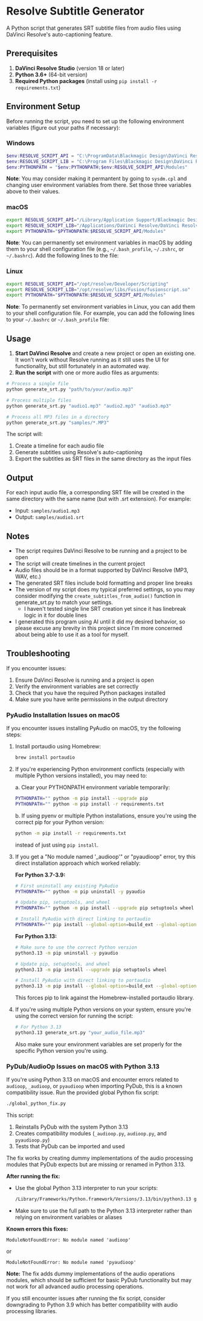 # Resolve Subtitle Generator

A Python script that generates SRT subtitle files from audio files using DaVinci Resolve's auto-captioning feature.

## Prerequisites

1. **DaVinci Resolve Studio** (version 18 or later)
2. **Python 3.6+** (64-bit version)
3. **Required Python packages** (install using `pip install -r requirements.txt`)

## Environment Setup

Before running the script, you need to set up the following environment variables (figure out your paths if necessary):

### Windows
```powershell
$env:RESOLVE_SCRIPT_API = "C:\ProgramData\Blackmagic Design\DaVinci Resolve\Support\Developer\Scripting"
$env:RESOLVE_SCRIPT_LIB = "C:\Program Files\Blackmagic Design\DaVinci Resolve\fusionscript.dll"
$env:PYTHONPATH = "$env:PYTHONPATH;$env:RESOLVE_SCRIPT_API\Modules"
```

**Note**: You may consider making it permantent by going to `sysdm.cpl` and changing user environment variables from there. Set those three variables above to their values.

### macOS
```bash
export RESOLVE_SCRIPT_API="/Library/Application Support/Blackmagic Design/DaVinci Resolve/Developer/Scripting"
export RESOLVE_SCRIPT_LIB="/Applications/DaVinci Resolve/DaVinci Resolve.app/Contents/Libraries/Fusion/fusionscript.so"
export PYTHONPATH="$PYTHONPATH:$RESOLVE_SCRIPT_API/Modules"
```

**Note**: You can permanently set environment variables in macOS by adding them to your shell configuration file (e.g., `~/.bash_profile`, `~/.zshrc`, or `~/.bashrc`). Add the following lines to the file:

### Linux
```bash
export RESOLVE_SCRIPT_API="/opt/resolve/Developer/Scripting"
export RESOLVE_SCRIPT_LIB="/opt/resolve/libs/Fusion/fusionscript.so"
export PYTHONPATH="$PYTHONPATH:$RESOLVE_SCRIPT_API/Modules"
```

**Note**: To permanently set environment variables in Linux, you can add them to your shell configuration file. For example, you can add the following lines to your `~/.bashrc` or `~/.bash_profile` file:


## Usage

1. **Start DaVinci Resolve** and create a new project or open an existing one. It won't work without Resolve running as it still uses the UI for functionality, but still fortunately in an automated way.
2. **Run the script** with one or more audio files as arguments:

```bash
# Process a single file
python generate_srt.py "path/to/your/audio.mp3"

# Process multiple files
python generate_srt.py "audio1.mp3" "audio2.mp3" "audio3.mp3"

# Process all MP3 files in a directory
python generate_srt.py "samples/*.MP3"
```

The script will:
1. Create a timeline for each audio file
2. Generate subtitles using Resolve's auto-captioning
3. Export the subtitles as SRT files in the same directory as the input files

## Output

For each input audio file, a corresponding SRT file will be created in the same directory with the same name (but with .srt extension). For example:
- Input: `samples/audio1.mp3`
- Output: `samples/audio1.srt`

## Notes

- The script requires DaVinci Resolve to be running and a project to be open
- The script will create timelines in the current project
- Audio files should be in a format supported by DaVinci Resolve (MP3, WAV, etc.)
- The generated SRT files include bold formatting and proper line breaks
- The version of my script does my typical preferred settings, so you may consider modifying the `create_subtitles_from_audio()` function in generate_srt.py to match your settings. 
    - I haven't tested single line SRT creation yet since it has linebreak logic in it for double lines
- I generated this program using AI until it did my desired behavior, so please excuse any brevity in this project since I'm more concerned about being able to use it as a tool for myself.

## Troubleshooting

If you encounter issues:
1. Ensure DaVinci Resolve is running and a project is open
2. Verify the environment variables are set correctly
3. Check that you have the required Python packages installed
4. Make sure you have write permissions in the output directory

### PyAudio Installation Issues on macOS

If you encounter issues installing PyAudio on macOS, try the following steps:

1. Install portaudio using Homebrew:
   ```bash
   brew install portaudio
   ```

2. If you're experiencing Python environment conflicts (especially with multiple Python versions installed), you may need to:
   
   a. Clear your PYTHONPATH environment variable temporarily:
   ```bash
   PYTHONPATH="" python -m pip install --upgrade pip
   PYTHONPATH="" python -m pip install -r requirements.txt
   ```
   
   b. If using pyenv or multiple Python installations, ensure you're using the correct pip for your Python version:
   ```bash
   python -m pip install -r requirements.txt
   ```
   
   instead of just using `pip install`.

3. If you get a "No module named '_audioop'" or "pyaudioop" error, try this direct installation approach which worked reliably:

   **For Python 3.7-3.9:**
   ```bash
   # First uninstall any existing PyAudio
   PYTHONPATH="" python -m pip uninstall -y pyaudio
   
   # Update pip, setuptools, and wheel
   PYTHONPATH="" python -m pip install --upgrade pip setuptools wheel
   
   # Install PyAudio with direct linking to portaudio
   PYTHONPATH="" pip install --global-option=build_ext --global-option="-I/usr/local/include" --global-option="-L/usr/local/lib" pyaudio
   ```
   
   **For Python 3.13:**
   ```bash
   # Make sure to use the correct Python version
   python3.13 -m pip uninstall -y pyaudio
   
   # Update pip, setuptools, and wheel
   python3.13 -m pip install --upgrade pip setuptools wheel
   
   # Install PyAudio with direct linking to portaudio
   python3.13 -m pip install --global-option=build_ext --global-option="-I/usr/local/include" --global-option="-L/usr/local/lib" pyaudio
   ```
   
   This forces pip to link against the Homebrew-installed portaudio library.
   
4. If you're using multiple Python versions on your system, ensure you're using the correct version for running the script:
   ```bash
   # For Python 3.13
   python3.13 generate_srt.py "your_audio_file.mp3"
   ```
   
   Also make sure your environment variables are set properly for the specific Python version you're using.

### PyDub/AudioOp Issues on macOS with Python 3.13

If you're using Python 3.13 on macOS and encounter errors related to `audioop`, `_audioop`, or `pyaudioop` when importing PyDub, this is a known compatibility issue. Run the provided global Python fix script:

```bash
./global_python_fix.py
```

This script:
1. Reinstalls PyDub with the system Python 3.13
2. Creates compatibility modules (`_audioop.py`, `audioop.py`, and `pyaudioop.py`)
3. Tests that PyDub can be imported and used

The fix works by creating dummy implementations of the audio processing modules that PyDub expects but are missing or renamed in Python 3.13.

**After running the fix:**
- Use the global Python 3.13 interpreter to run your scripts:
  ```bash
  /Library/Frameworks/Python.framework/Versions/3.13/bin/python3.13 generate_srt.py "your_audio_file.mp3"
  ```
- Make sure to use the full path to the Python 3.13 interpreter rather than relying on environment variables or aliases

**Known errors this fixes:**
```
ModuleNotFoundError: No module named 'audioop'
```
or
```
ModuleNotFoundError: No module named 'pyaudioop'
```

**Note:** The fix adds dummy implementations of the audio operations modules, which should be sufficient for basic PyDub functionality but may not work for all advanced audio processing operations.

If you still encounter issues after running the fix script, consider downgrading to Python 3.9 which has better compatibility with audio processing libraries.